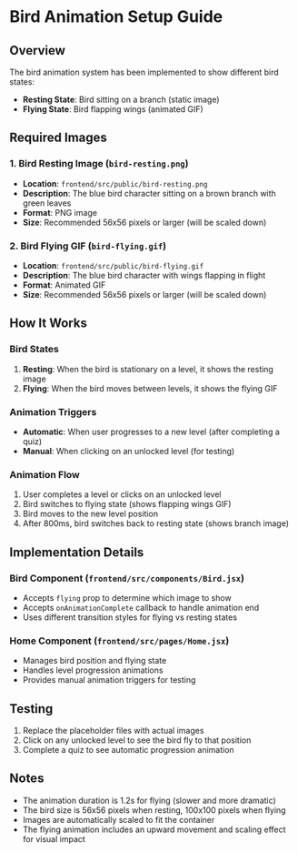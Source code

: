 # Bird Animation Setup Guide

## Overview
The bird animation system has been implemented to show different bird states:
- **Resting State**: Bird sitting on a branch (static image)
- **Flying State**: Bird flapping wings (animated GIF)

## Required Images

### 1. Bird Resting Image (`bird-resting.png`)
- **Location**: `frontend/src/public/bird-resting.png`
- **Description**: The blue bird character sitting on a brown branch with green leaves
- **Format**: PNG image
- **Size**: Recommended 56x56 pixels or larger (will be scaled down)

### 2. Bird Flying GIF (`bird-flying.gif`)
- **Location**: `frontend/src/public/bird-flying.gif`
- **Description**: The blue bird character with wings flapping in flight
- **Format**: Animated GIF
- **Size**: Recommended 56x56 pixels or larger (will be scaled down)

## How It Works

### Bird States
1. **Resting**: When the bird is stationary on a level, it shows the resting image
2. **Flying**: When the bird moves between levels, it shows the flying GIF

### Animation Triggers
- **Automatic**: When user progresses to a new level (after completing a quiz)
- **Manual**: When clicking on an unlocked level (for testing)

### Animation Flow
1. User completes a level or clicks on an unlocked level
2. Bird switches to flying state (shows flapping wings GIF)
3. Bird moves to the new level position
4. After 800ms, bird switches back to resting state (shows branch image)

## Implementation Details

### Bird Component (`frontend/src/components/Bird.jsx`)
- Accepts `flying` prop to determine which image to show
- Accepts `onAnimationComplete` callback to handle animation end
- Uses different transition styles for flying vs resting states

### Home Component (`frontend/src/pages/Home.jsx`)
- Manages bird position and flying state
- Handles level progression animations
- Provides manual animation triggers for testing

## Testing
1. Replace the placeholder files with actual images
2. Click on any unlocked level to see the bird fly to that position
3. Complete a quiz to see automatic progression animation

## Notes
- The animation duration is 1.2s for flying (slower and more dramatic)
- The bird size is 56x56 pixels when resting, 100x100 pixels when flying
- Images are automatically scaled to fit the container
- The flying animation includes an upward movement and scaling effect for visual impact
